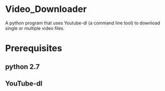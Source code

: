 # Video_Downloader
A python program that uses Youtube-dl (a command line tool) to download single or multiple video files.

# Prerequisites 
## python 2.7
## YouTube-dl
